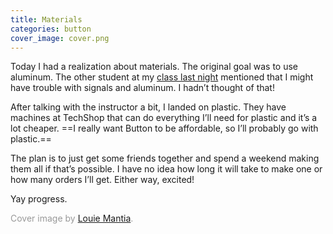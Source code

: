 ```yaml
---
title: Materials
categories: button
cover_image: cover.png
---
```


Today I had a realization about materials. The original goal was to use aluminum. The other student at my [class last night](/autocad-class) mentioned that I might have trouble with signals and aluminum. I hadn’t thought of that!

After talking with the instructor a bit, I landed on plastic. They have machines at TechShop that can do everything I’ll need for plastic and it’s a lot cheaper. ==I really want Button to be affordable, so I’ll probably go with plastic.==

The plan is to just get some friends together and spend a weekend making them all if that’s possible. I have no idea how long it will take to make one or how many orders I’ll get. Either way, excited!

Yay progress.

<span style="color:#999">Cover image by [Louie Mantia](http://mantia.me).</span>
